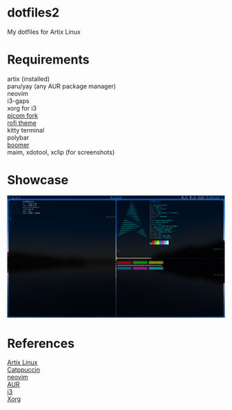 # dotfiles2
My dotfiles for Artix Linux

# Requirements
artix (installed)<br>
paru/yay (any AUR package manager)<br>
neovim<br> 
i3-gaps<br>
xorg for i3<br>
[picom fork](https://github.com/jonaburg/picom) <br>
[rofi theme](https://github.com/catppuccin/rofi) <br>
kitty terminal<br>
polybar<br>
[boomer](https://github.com/tsoding/boomer) <br>
maim, xdotool, xclip (for screenshots)<br>

# Showcase
<img src="https://github.com/ma1de/dotfiles2/blob/main/assets/first.png" alt="Rice 1">

# References
[Artix Linux](https://artixlinux.org/) <br>
[Catppuccin](https://github.com/catppuccin) <br>
[neovim](https://github.com/neovim/neovim) <br>
[AUR](https://aur.archlinux.org) <br>
[i3](https://i3wm.org) <br>
[Xorg](https://x.org/wiki) <br>
